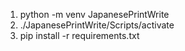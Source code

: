 1. python -m venv JapanesePrintWrite
2. ./JapanesePrintWrite/Scripts/activate
3. pip install -r requirements.txt
